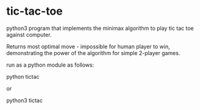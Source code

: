 # tic-tac-toe

python3 program that implements the minimax algorithm 
to play tic tac toe against computer.

Returns most optimal move - impossible for human player to win,
demonstrating the power of the algorithm for simple 2-player games.

run as a python module as follows:

python tictac

or

python3 tictac
